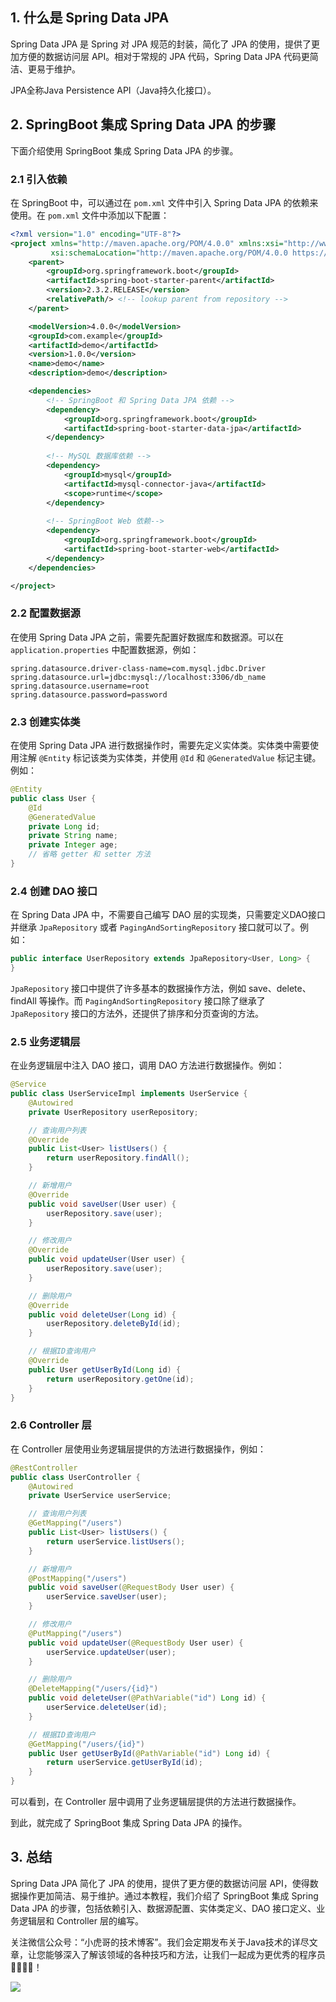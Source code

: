 ## 1. 什么是 Spring Data JPA

Spring Data JPA 是 Spring 对 JPA 规范的封装，简化了 JPA 的使用，提供了更加方便的数据访问层 API。相对于常规的 JPA 代码，Spring Data JPA 代码更简洁、更易于维护。

JPA全称Java Persistence API（Java持久化接口）。

## 2. SpringBoot 集成 Spring Data JPA 的步骤

下面介绍使用 SpringBoot 集成 Spring Data JPA 的步骤。

### 2.1 引入依赖

在 SpringBoot 中，可以通过在 `pom.xml` 文件中引入 Spring Data JPA 的依赖来使用。在 `pom.xml` 文件中添加以下配置：

```xml
<?xml version="1.0" encoding="UTF-8"?>
<project xmlns="http://maven.apache.org/POM/4.0.0" xmlns:xsi="http://www.w3.org/2001/XMLSchema-instance"
         xsi:schemaLocation="http://maven.apache.org/POM/4.0.0 https://maven.apache.org/xsd/maven-4.0.0.xsd">
    <parent>
        <groupId>org.springframework.boot</groupId>
        <artifactId>spring-boot-starter-parent</artifactId>
        <version>2.3.2.RELEASE</version>
        <relativePath/> <!-- lookup parent from repository -->
    </parent>

    <modelVersion>4.0.0</modelVersion>
    <groupId>com.example</groupId>
    <artifactId>demo</artifactId>
    <version>1.0.0</version>
    <name>demo</name>
    <description>demo</description>

    <dependencies>
        <!-- SpringBoot 和 Spring Data JPA 依赖 -->
        <dependency>
            <groupId>org.springframework.boot</groupId>
            <artifactId>spring-boot-starter-data-jpa</artifactId>
        </dependency>
 
        <!-- MySQL 数据库依赖 -->
        <dependency>
            <groupId>mysql</groupId>
            <artifactId>mysql-connector-java</artifactId>
            <scope>runtime</scope>
        </dependency>
 
        <!-- SpringBoot Web 依赖-->
        <dependency>
            <groupId>org.springframework.boot</groupId>
            <artifactId>spring-boot-starter-web</artifactId>
        </dependency>
    </dependencies>

</project>

```

### 2.2 配置数据源

在使用 Spring Data JPA 之前，需要先配置好数据库和数据源。可以在 `application.properties` 中配置数据源，例如：

```
spring.datasource.driver-class-name=com.mysql.jdbc.Driver
spring.datasource.url=jdbc:mysql://localhost:3306/db_name
spring.datasource.username=root
spring.datasource.password=password
```

### 2.3 创建实体类

在使用 Spring Data JPA 进行数据操作时，需要先定义实体类。实体类中需要使用注解 `@Entity` 标记该类为实体类，并使用 `@Id` 和 `@GeneratedValue` 标记主键。例如：

```java
@Entity
public class User {
    @Id
    @GeneratedValue
    private Long id;
    private String name;
    private Integer age;
    // 省略 getter 和 setter 方法
}
```

### 2.4 创建 DAO 接口

在 Spring Data JPA 中，不需要自己编写 DAO 层的实现类，只需要定义DAO接口并继承 `JpaRepository` 或者 `PagingAndSortingRepository` 接口就可以了。例如：

```java
public interface UserRepository extends JpaRepository<User, Long> {
}
```

`JpaRepository` 接口中提供了许多基本的数据操作方法，例如 save、delete、findAll 等操作。而 `PagingAndSortingRepository` 接口除了继承了 `JpaRepository` 接口的方法外，还提供了排序和分页查询的方法。

### 2.5 业务逻辑层

在业务逻辑层中注入 DAO 接口，调用 DAO 方法进行数据操作。例如：

```java
@Service
public class UserServiceImpl implements UserService {
    @Autowired
    private UserRepository userRepository;

    // 查询用户列表
    @Override
    public List<User> listUsers() {
        return userRepository.findAll();
    }

    // 新增用户
    @Override
    public void saveUser(User user) {
        userRepository.save(user);
    }

    // 修改用户
    @Override
    public void updateUser(User user) {
        userRepository.save(user);
    }

    // 删除用户
    @Override
    public void deleteUser(Long id) {
        userRepository.deleteById(id);
    }

    // 根据ID查询用户
    @Override
    public User getUserById(Long id) {
        return userRepository.getOne(id);
    }
}
```

### 2.6 Controller 层

在 Controller 层使用业务逻辑层提供的方法进行数据操作，例如：

```java
@RestController
public class UserController {
    @Autowired
    private UserService userService;

    // 查询用户列表
    @GetMapping("/users")
    public List<User> listUsers() {
        return userService.listUsers();
    }

    // 新增用户
    @PostMapping("/users")
    public void saveUser(@RequestBody User user) {
        userService.saveUser(user);
    }

    // 修改用户
    @PutMapping("/users")
    public void updateUser(@RequestBody User user) {
        userService.updateUser(user);
    }

    // 删除用户
    @DeleteMapping("/users/{id}")
    public void deleteUser(@PathVariable("id") Long id) {
        userService.deleteUser(id);
    }

    // 根据ID查询用户
    @GetMapping("/users/{id}")
    public User getUserById(@PathVariable("id") Long id) {
        return userService.getUserById(id);
    }
}
```

可以看到，在 Controller 层中调用了业务逻辑层提供的方法进行数据操作。

到此，就完成了 SpringBoot 集成 Spring Data JPA 的操作。

## 3. 总结

Spring Data JPA 简化了 JPA 的使用，提供了更方便的数据访问层 API，使得数据操作更加简洁、易于维护。通过本教程，我们介绍了 SpringBoot 集成 Spring Data JPA 的步骤，包括依赖引入、数据源配置、实体类定义、DAO 接口定义、业务逻辑层和 Controller 层的编写。

关注微信公众号：“小虎哥的技术博客”。我们会定期发布关于Java技术的详尽文章，让您能够深入了解该领域的各种技巧和方法，让我们一起成为更优秀的程序员👩‍💻👨‍💻！

![](https://files.mdnice.com/user/33663/cbff779f-c976-4135-9b93-ba208a5b0624.png)